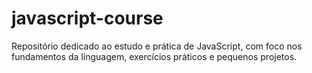 # javascript-course
Repositório dedicado ao estudo e prática de JavaScript, com foco nos fundamentos da linguagem, exercícios práticos e pequenos projetos.
